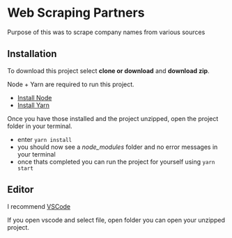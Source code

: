 # Web Scraping Partners

Purpose of this was to scrape company names from various sources

## Installation

To download this project select **clone or download** and **download zip**.

Node + Yarn are required to run this project.

- [Install Node](https://nodejs.org/en/)
- [Install Yarn](https://yarnpkg.com/en/docs/install#windows-stable)

Once you have those installed and the project unzipped, open the project folder in your terminal.

- enter `yarn install`
- you should now see a *node_modules* folder and no error messages in your terminal
- once thats completed you can run the project for yourself using `yarn start`

## Editor

I recommend [VSCode](https://code.visualstudio.com/)

If you open vscode and select file, open folder you can open your unzipped project.


